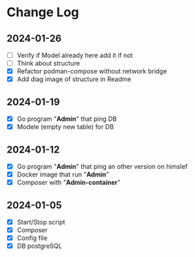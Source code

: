 # Change Log

## 2024-01-26

- [ ] Verify if Model already here add it if not
- [ ] Think about structure
- [x] Refactor podman-compose without network bridge
- [x] Add diag image of structure in Readme

## 2024-01-19

- [x] Go program "**Admin**" that ping DB
- [x] Modele (empty new table) for DB

## 2024-01-12

- [x] Go program "**Admin**" that ping an other version on himslef
- [x] Docker image that run "**Admin**"  
- [x] Composer with "**Admin-container**"

## 2024-01-05

- [x] Start/Stop script
- [x] Composer
- [x] Config file
- [x] DB postgreSQL